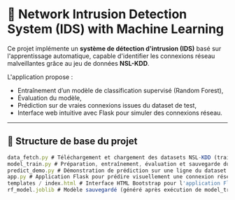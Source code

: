 # 🔐 Network Intrusion Detection System (IDS) with Machine Learning

Ce projet implémente un **système de détection d'intrusion (IDS)** basé sur l'apprentissage automatique, capable d'identifier les connexions réseau malveillantes grâce au jeu de données **NSL-KDD**.

L'application propose :
- Entraînement d’un modèle de classification supervisé (Random Forest),
- Évaluation du modèle,
- Prédiction sur de vraies connexions issues du dataset de test,
- Interface web intuitive avec Flask pour simuler des connexions réseau.

---

## 📁 Structure de base du projet
```jsx
data_fetch.py # Téléchargement et chargement des datasets NSL-KDD (train & test)
model_train.py # Préparation, entraînement, évaluation et sauvegarde du modèle Random Forest
predict_demo.py # Démonstration de prédiction sur une ligne du dataset de test
app.py # Application Flask pour prédire visuellement une connexion réseau
templates / index.html # Interface HTML Bootstrap pour l'application Flask
rf_model.joblib # Modèle sauvegardé (généré après exécution de model_train.py)
```

